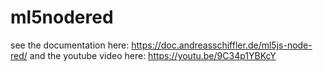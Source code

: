 # ml5nodered
see the documentation here:
https://doc.andreasschiffler.de/ml5js-node-red/
and the youtube video here: https://youtu.be/9C34p1YBKcY

